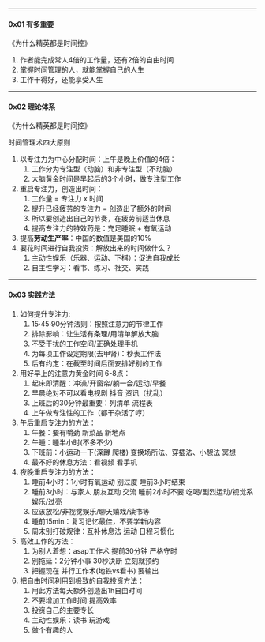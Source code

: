 

---

#### 0x01 有多重要

《为什么精英都是时间控》

1. 作者能完成常人4倍的工作量，还有2倍的自由时间
2. 掌握时间管理的人，就能掌握自己的人生
3. 工作干得好，还能享受人生



---

#### 0x02 理论体系

《为什么精英都是时间控》

时间管理术四大原则

1. 以专注力为中心分配时间：上午是晚上价值的4倍：
   1. 工作分为专注型（动脑）和非专注型（不动脑）
   2. 大脑黄金时间是早起后的3个小时，做专注型工作
2. 重启专注力，创造出时间：
   1. 工作量 = 专注力 x 时间
   2. 提升已经疲劳的专注力 = 创造出了额外的时间
   3. 所以要创造出自己的节奏，在疲劳前适当休息
   4. 提高专注力的特效药是：充足睡眠 + 有氧运动
3. 提高**劳动生产率**：中国的数值是美国的10%
4. 要花时间进行自我投资：解放出来的时间做什么？
   1. 主动性娱乐（乐器、运动、下棋）：促进自我成长
   2. 自主性学习：看书、练习、社交、实践



----

#### 0x03 实践方法



1. 如何提升专注力: 
   1. 15·45·90分钟法则：按照注意力的节律工作 
   2. 排除影响：让生活有条理/用清单解放大脑
   3. 不受干扰的工作空间/正确处理手机 
   4. 为每项工作设定期限(去甲肾)：秒表工作法
   5. 后有约定：在截至时间后面安排好别的工作 
2. 用好早上的注意力黄金时间 6-8点：
   1. 起床即清醒：冲澡/开窗帘/躺一会/运动/早餐 
   2. 早晨绝对不可以看电视剧 抖音 资讯（扰乱）
   3. 上班后的30分钟最重要：列清单 流程表 
   4. 上午做专注性的工作（都干杂活了哼）
3. 午后重启专注力的方法：
   1. 午餐：要有嚼劲 新菜品 新地点
   2. 午睡：睡半小时(不多不少) 
   3. 下班前：小运动一下(深蹲 爬楼) 变换场所法、穿插法、小憩法 冥想
   4. 最不好的休息方法：看视频 看手机 
4. 夜晚重启专注力的方法：
   1. 睡前4小时：1小时有氧运动 别过度 睡前3小时结束 
   2. 睡前3小时：与家人 朋友互动 交流 睡前2小时不要:吃喝/剧烈运动/视觉系娱乐/过亮 
   3. 应该放松/非视觉娱乐/聊天嬉戏/读书等
   4. 睡前15min：复习记忆最佳，不要学新内容 
   5. 周末别打破规律：互补休息法 运动 日程习惯化 
5. 高效工作的方法：
   1. 为别人着想：asap工作术 提前30分钟 严格守时 
   2. 别拖延：2分钟小事 30秒决断 立刻就预约
   3. 把握现在 并行工作术(地铁vs看书) 要输出 
6. 把自由时间利用到极致的自我投资方法：
   1.  用此方法每天额外创造出1h自由时间
   2. 不要增加工作时间:提高效率 
   3. 投资自己的主要专长
   4. 主动性娱乐：读书 玩游戏 
   5. 做个有趣的人 


